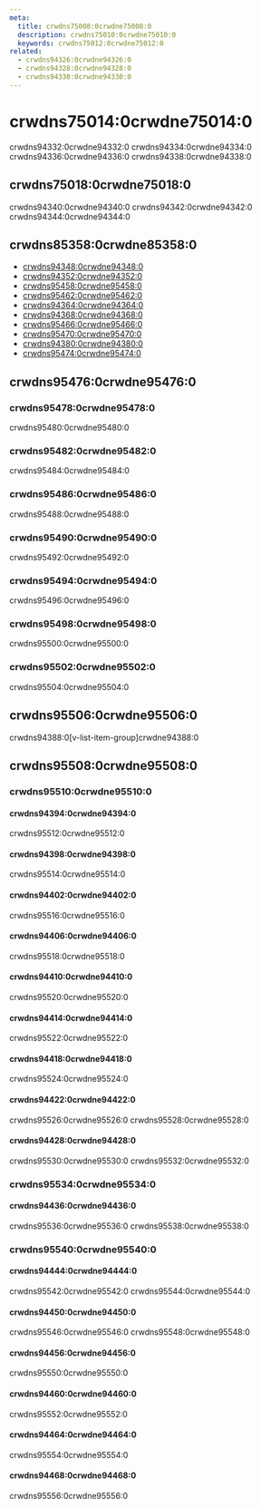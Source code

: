 ```yaml
---
meta:
  title: crwdns75008:0crwdne75008:0
  description: crwdns75010:0crwdne75010:0
  keywords: crwdns75012:0crwdne75012:0
related:
  - crwdns94326:0crwdne94326:0
  - crwdns94328:0crwdne94328:0
  - crwdns94330:0crwdne94330:0
---
```


# crwdns75014:0crwdne75014:0

crwdns94332:0crwdne94332:0 crwdns94334:0crwdne94334:0 crwdns94336:0crwdne94336:0 crwdns94338:0crwdne94338:0

<entry-ad />

## crwdns75018:0crwdne75018:0

crwdns94340:0crwdne94340:0 crwdns94342:0crwdne94342:0 crwdns94344:0crwdne94344:0

<example file="v-list/usage" />

## crwdns85358:0crwdne85358:0

- [crwdns94348:0crwdne94348:0](crwdns94346:0crwdne94346:0)
- [crwdns94352:0crwdne94352:0](crwdns94350:0crwdne94350:0)
- [crwdns95458:0crwdne95458:0](crwdns95456:0crwdne95456:0)
- [crwdns95462:0crwdne95462:0](crwdns95460:0crwdne95460:0)
- [crwdns94364:0crwdne94364:0](crwdns94362:0crwdne94362:0)
- [crwdns94368:0crwdne94368:0](crwdns94366:0crwdne94366:0)
- [crwdns95466:0crwdne95466:0](crwdns95464:0crwdne95464:0)
- [crwdns95470:0crwdne95470:0](crwdns95468:0crwdne95468:0)
- [crwdns94380:0crwdne94380:0](crwdns94378:0crwdne94378:0)
- [crwdns95474:0crwdne95474:0](crwdns95472:0crwdne95472:0)

## crwdns95476:0crwdne95476:0

### crwdns95478:0crwdne95478:0

crwdns95480:0crwdne95480:0

### crwdns95482:0crwdne95482:0

crwdns95484:0crwdne95484:0

### crwdns95486:0crwdne95486:0

crwdns95488:0crwdne95488:0

### crwdns95490:0crwdne95490:0

crwdns95492:0crwdne95492:0

### crwdns95494:0crwdne95494:0

crwdns95496:0crwdne95496:0

### crwdns95498:0crwdne95498:0

crwdns95500:0crwdne95500:0

### crwdns95502:0crwdne95502:0

crwdns95504:0crwdne95504:0

## crwdns95506:0crwdne95506:0

<alert type="info">
  crwdns94388:0[v-list-item-group]crwdne94388:0
</alert>

## crwdns95508:0crwdne95508:0

### crwdns95510:0crwdne95510:0

#### crwdns94394:0crwdne94394:0

crwdns95512:0crwdne95512:0

<example file="v-list/prop-dense" />

#### crwdns94398:0crwdne94398:0

crwdns95514:0crwdne95514:0

<example file="v-list/prop-disabled" />

#### crwdns94402:0crwdne94402:0

crwdns95516:0crwdne95516:0

<example file="v-list/prop-flat" />

#### crwdns94406:0crwdne94406:0

crwdns95518:0crwdne95518:0

<example file="v-list/prop-nav" />

#### crwdns94410:0crwdne94410:0

crwdns95520:0crwdne95520:0

<example file="v-list/prop-rounded" />

#### crwdns94414:0crwdne94414:0

crwdns95522:0crwdne95522:0

<example file="v-list/prop-shaped" />

#### crwdns94418:0crwdne94418:0

crwdns95524:0crwdne95524:0

<example file="v-list/prop-sub-group" />

#### crwdns94422:0crwdne94422:0

crwdns95526:0crwdne95526:0 crwdns95528:0crwdne95528:0

#### crwdns94428:0crwdne94428:0

crwdns95530:0crwdne95530:0 crwdns95532:0crwdne95532:0

<example file="v-list/prop-two-line-and-subheader" />

<example file="v-list/prop-three-line" />

### crwdns95534:0crwdne95534:0

#### crwdns94436:0crwdne94436:0

crwdns95536:0crwdne95536:0 crwdns95538:0crwdne95538:0

<example file="v-list/slot-expansion-lists" />

### crwdns95540:0crwdne95540:0

#### crwdns94444:0crwdne94444:0

crwdns95542:0crwdne95542:0 crwdns95544:0crwdne95544:0

<example file="v-list/misc-action-and-item-groups" />

#### crwdns94450:0crwdne94450:0

crwdns95546:0crwdne95546:0 crwdns95548:0crwdne95548:0

<example file="v-list/misc-action-stack" />

#### crwdns94456:0crwdne94456:0

crwdns95550:0crwdne95550:0

<example file="v-list/misc-card-list" />

#### crwdns94460:0crwdne94460:0

crwdns95552:0crwdne95552:0

<example file="v-list/misc-simple-avatar-list" />

#### crwdns94464:0crwdne94464:0

crwdns95554:0crwdne95554:0

<example file="v-list/misc-single-line-list" />

#### crwdns94468:0crwdne94468:0

crwdns95556:0crwdne95556:0

<example file="v-list/misc-subheadings-and-dividers" />

<backmatter />
